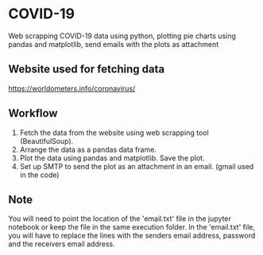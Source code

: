 # COVID-19
Web scrapping COVID-19 data using python, plotting pie charts using pandas and matplotlib, send emails with the plots as attachment

## Website used for fetching data
https://worldometers.info/coronavirus/

## Workflow
1. Fetch the data from the website using web scrapping tool (BeautifulSoup).
2. Arrange the data as a pandas data frame.
3. Plot the data using pandas and matplotlib. Save the plot.
4. Set up SMTP to send the plot as an attachment in an email. (gmail used in the code)

## Note
You will need to point the location of the 'email.txt' file in the jupyter notebook or keep the file in the same execution folder. In the 'email.txt' file, you will have to replace the lines with the senders email address, password and the receivers email address.
